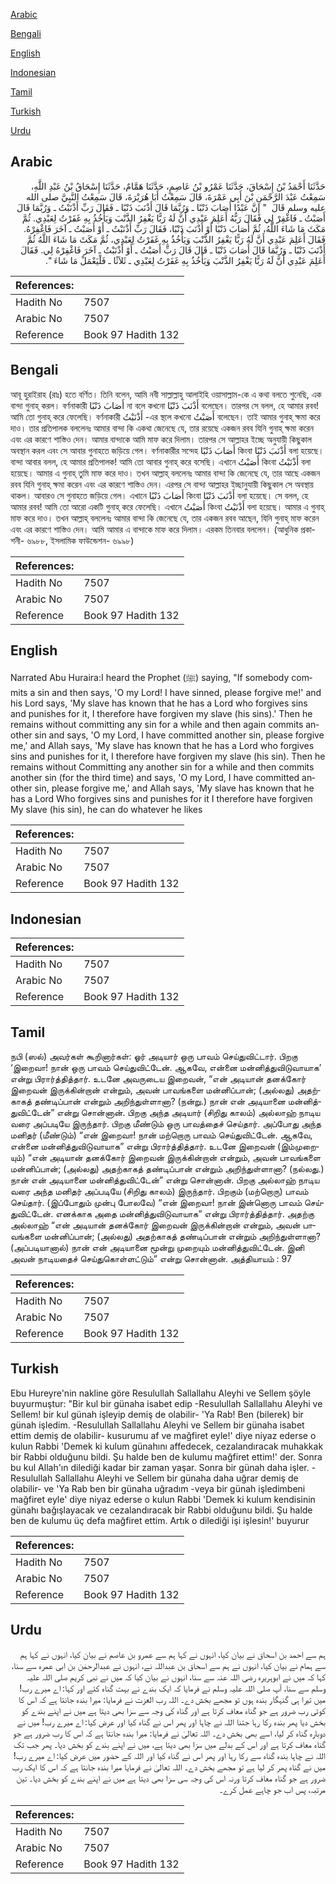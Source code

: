 [Arabic](#arabic)

[Bengali](#bengali)

[English](#english)

[Indonesian](#indonesian)

[Tamil](#tamil)

[Turkish](#turkish)

[Urdu](#urdu)

## Arabic


<div dir="rtl" lang="ar" style={{fontSize:'larger',backgroundColor:'#f8f9fa',padding:20}}>
حَدَّثَنَا أَحْمَدُ بْنُ إِسْحَاقَ، حَدَّثَنَا عَمْرُو بْنُ عَاصِمٍ، حَدَّثَنَا هَمَّامٌ، حَدَّثَنَا إِسْحَاقُ بْنُ عَبْدِ اللَّهِ، سَمِعْتُ عَبْدَ الرَّحْمَنِ بْنَ أَبِي عَمْرَةَ، قَالَ سَمِعْتُ أَبَا هُرَيْرَةَ، قَالَ سَمِعْتُ النَّبِيَّ صلى الله عليه وسلم قَالَ ‏ "‏ إِنَّ عَبْدًا أَصَابَ ذَنْبًا ـ وَرُبَّمَا قَالَ أَذْنَبَ ذَنْبًا ـ فَقَالَ رَبِّ أَذْنَبْتُ ـ وَرُبَّمَا قَالَ أَصَبْتُ ـ فَاغْفِرْ لِي فَقَالَ رَبُّهُ أَعَلِمَ عَبْدِي أَنَّ لَهُ رَبًّا يَغْفِرُ الذَّنْبَ وَيَأْخُذُ بِهِ غَفَرْتُ لِعَبْدِي‏.‏ ثُمَّ مَكَثَ مَا شَاءَ اللَّهُ، ثُمَّ أَصَابَ ذَنْبًا أَوْ أَذْنَبَ ذَنْبًا، فَقَالَ رَبِّ أَذْنَبْتُ ـ أَوْ أَصَبْتُ ـ آخَرَ فَاغْفِرْهُ‏.‏ فَقَالَ أَعَلِمَ عَبْدِي أَنَّ لَهُ رَبًّا يَغْفِرُ الذَّنْبَ وَيَأْخُذُ بِهِ غَفَرْتُ لِعَبْدِي، ثُمَّ مَكَثَ مَا شَاءَ اللَّهُ ثُمَّ أَذْنَبَ ذَنْبًا ـ وَرُبَّمَا قَالَ أَصَابَ ذَنْبًا ـ قَالَ قَالَ رَبِّ أَصَبْتُ ـ أَوْ أَذْنَبْتُ ـ آخَرَ فَاغْفِرْهُ لِي‏.‏ فَقَالَ أَعَلِمَ عَبْدِي أَنَّ لَهُ رَبًّا يَغْفِرُ الذَّنْبَ وَيَأْخُذُ بِهِ غَفَرْتُ لِعَبْدِي ـ ثَلاَثًا ـ فَلْيَعْمَلْ مَا شَاءَ ‏"‏‏.‏
</div>
<div style={{backgroundColor:'#f8f9fa',padding:20, marginBottom: 10}}><table> <thead> <tr> <th>References:</th> <th></th> </tr> </thead> <tbody><tr><td>Hadith No</td><td>7507</td></tr><tr><td>Arabic No</td><td>7507</td></tr><tr><td>Reference</td><td>Book 97 Hadith 132</td></tr></tbody></table></div>

## Bengali


<div dir="ltr" lang="bn" style={{fontSize:'larger',backgroundColor:'#f8f9fa',padding:20}}>
আবূ হুরাইরাহ (রাঃ) হতে বর্ণিত। তিনি বলেন, আমি নবী সাল্লাল্লাহু আলাইহি ওয়াসাল্লাম-কে এ কথা বলতে শুনেছি, এক বান্দা গুনাহ্ করল। বর্ণনাকারী أَصَابَ ذَنْبًا না বলে কখনো أَذْنَبَ ذَنْبًا বলেছেন। তারপর সে বলল, হে আমার রবব! আমি তো গুনাহ্ করে ফেলেছি। বর্ণনাকারী أَذْنَبْتُ -এর স্থলে কখনো أَصَبْتُ বলেছেন। তাই আমার গুনাহ্ ক্ষমা করে দাও। তার প্রতিপালক বললেনঃ আমার বান্দা কি একথা জেনেছে যে, তার রয়েছে একজন রবব যিনি গুনাহ্ ক্ষমা করেন এবং এর কারণে শাস্তিও দেন। আমার বান্দাকে আমি মাফ করে দিলাম। তারপর সে আল্লাহর ইচ্ছে অনুযায়ী কিছুকাল অবস্থান করল এবং সে আবার গুনাহতে জড়িয়ে গেল। বর্ণনাকারীর সন্দেহ أَصَابَ ذَنْبًا কিংবা أَذْنَبَ ذَنْبًا বলা হয়েছে। বান্দা আবার বলল, হে আমার প্রতিপালক! আমি তো আবার গুনাহ্ করে বসেছি। এখানে أَصَبْتُ কিংবা أَذْنَبْتُ বলা হয়েছে। আমার এ গুনাহ্ তুমি মাফ করে দাও। তখন আল্লাহ্ বললেনঃ আমার বান্দা কি জেনেছে যে, তার আছে একজন রবব যিনি গুনাহ্ ক্ষমা করেন এবং এর কারণে শাস্তিও দেন। এরপর সে বান্দা আল্লাহর ইচ্ছানুযায়ী কিছুকাল সে অবস্থায় থাকল। আবারও সে গুনাহতে জড়িয়ে গেল। এখানে أَصَابَ ذَنْبًا কিংবা أَذْنَبَ ذَنْبًا বলা হয়েছে। সে বলল, হে আমার রবব! আমি তো আরো একটি গুনাহ্ করে ফেলেছি। এখানে أَصَبْتُ কিংবা أَذْنَبْتُ বলা হয়েছে। আমার এ গুনাহ্ মাফ করে দাও। তখন আল্লাহ্ বললেনঃ আমার বান্দা কি জেনেছে যে, তার একজন রবব আছেন, যিনি গুনাহ্ মাফ করেন এবং এর কারণে শাস্তিও দেন। আমি আমার এ বান্দাকে মাফ করে দিলাম। এরকম তিনবার বললেন। (আধুনিক প্রকাশনী- ৬৯৮৮, ইসলামিক ফাউন্ডেশন- ৬৯৯৮)
</div>
<div style={{backgroundColor:'#f8f9fa',padding:20, marginBottom: 10}}><table> <thead> <tr> <th>References:</th> <th></th> </tr> </thead> <tbody><tr><td>Hadith No</td><td>7507</td></tr><tr><td>Arabic No</td><td>7507</td></tr><tr><td>Reference</td><td>Book 97 Hadith 132</td></tr></tbody></table></div>

## English


<div dir="ltr" lang="en" style={{fontSize:'larger',backgroundColor:'#f8f9fa',padding:20}}>
Narrated Abu Huraira:I heard the Prophet (ﷺ) saying, "If somebody commits a sin and then says, 'O my Lord! I have sinned, please forgive me!' and his Lord says, 'My slave has known that he has a Lord who forgives sins and punishes for it, I therefore have forgiven my slave (his sins).' Then he remains without committing any sin for a while and then again commits another sin and says, 'O my Lord, I have committed another sin, please forgive me,' and Allah says, 'My slave has known that he has a Lord who forgives sins and punishes for it, I therefore have forgiven my slave (his sin). Then he remains without Committing any another sin for a while and then commits another sin (for the third time) and says, 'O my Lord, I have committed another sin, please forgive me,' and Allah says, 'My slave has known that he has a Lord Who forgives sins and punishes for it I therefore have forgiven My slave (his sin), he can do whatever he likes
</div>
<div style={{backgroundColor:'#f8f9fa',padding:20, marginBottom: 10}}><table> <thead> <tr> <th>References:</th> <th></th> </tr> </thead> <tbody><tr><td>Hadith No</td><td>7507</td></tr><tr><td>Arabic No</td><td>7507</td></tr><tr><td>Reference</td><td>Book 97 Hadith 132</td></tr></tbody></table></div>

## Indonesian


<div dir="ltr" lang="id" style={{fontSize:'larger',backgroundColor:'#f8f9fa',padding:20}}>

</div>
<div style={{backgroundColor:'#f8f9fa',padding:20, marginBottom: 10}}><table> <thead> <tr> <th>References:</th> <th></th> </tr> </thead> <tbody><tr><td>Hadith No</td><td>7507</td></tr><tr><td>Arabic No</td><td>7507</td></tr><tr><td>Reference</td><td>Book 97 Hadith 132</td></tr></tbody></table></div>

## Tamil


<div dir="ltr" lang="ta" style={{fontSize:'larger',backgroundColor:'#f8f9fa',padding:20}}>
நபி (ஸல்) அவர்கள் கூறினார்கள்: ஓர் அடியார் ஒரு பாவம் செய்துவிட்டார். பிறகு ‘இறைவா! நான் ஒரு பாவம் செய்துவிட்டேன். ஆகவே, என்னை மன்னித்துவிடுவாயாக’ என்று பிரார்த்தித்தார். உடனே அவருடைய இறைவன், “என் அடியான் தனக்கோர் இறைவன் இருக்கின்றான் என்றும், அவன் பாவங்களை மன்னிப்பான்; (அல்லது) அதற்காகத் தண்டிப்பான் என்றும் அறிந்துள்ளானா? (நன்று.) நான் என் அடியானை மன்னித்துவிட்டேன்” என்று சொன்னான். பிறகு அந்த அடியார் (சிறிது காலம்) அல்லாஹ் நாடிய வரை அப்படியே இருந்தார். பிறகு மீண்டும் ஒரு பாவத்தைச் செய்தார். அப்போது அந்த மனிதர் (மீண்டும்) “என் இறைவா! நான் மற்றொரு பாவம் செய்துவிட்டேன். ஆகவே, என்னை மன்னித்துவிடுவாயாக” என்று பிரார்த்தித்தார். உடனே இறைவன் (இம்முறையும்) “என் அடியான் தனக்கோர் இறைவன் இருக்கின்றான் என்றும், அவன் பாவங்களை மன்னிப்பான்; (அல்லது) அதற்காகத் தண்டிப்பான் என்றும் அறிந்துள்ளானா? (நல்லது.) நான் என் அடியானை மன்னித்துவிட்டேன்” என்று சொன்னான். பிறகு அல்லாஹ் நாடிய வரை அந்த மனிதர் அப்படியே (சிறிது காலம்) இருந்தார். பிறகும் (மற்றொரு) பாவம் செய்தார். (இப்போதும் முன்பு போலவே) “என் இறைவா! நான் இன்னொரு பாவம் செய்துவிட்டேன். எனக்காக அதை மன்னித்துவிடுவாயாக” என்று பிரார்த்தித்தார். அதற்கு அல்லாஹ் “என் அடியான் தனக்கோர் இறைவன் இருக்கின்றான் என்றும், அவன் பாவங்களை மன்னிப்பான்; (அல்லது) அதற்காகத் தண்டிப்பான் என்றும் அறிந்துள்ளானா? (அப்படியானால்) நான் என் அடியானை மூன்று முறையும் மன்னித்துவிட்டேன். இனி அவன் நாடியதைச் செய்துகொள்ளட்டும்” என்று சொன்னான். அத்தியாயம் : 97
</div>
<div style={{backgroundColor:'#f8f9fa',padding:20, marginBottom: 10}}><table> <thead> <tr> <th>References:</th> <th></th> </tr> </thead> <tbody><tr><td>Hadith No</td><td>7507</td></tr><tr><td>Arabic No</td><td>7507</td></tr><tr><td>Reference</td><td>Book 97 Hadith 132</td></tr></tbody></table></div>

## Turkish


<div dir="ltr" lang="tr" style={{fontSize:'larger',backgroundColor:'#f8f9fa',padding:20}}>
Ebu Hureyre'nin nakline göre Resulullah Sallallahu Aleyhi ve Sellem şöyle buyurmuştur: "Bir kul bir günaha isabet edip -Resulullah Sallallahu Aleyhi ve Sellem! bir kul günah işleyip demiş de olabilir- 'Ya Rab! Ben (bilerek) bir günah işledim. -Resulullah Sallallahu Aleyhi ve Sellem bir günaha isabet ettim demiş de olabilir- kusurumu af ve mağfiret eyle!' diye niyaz ederse o kulun Rabbi 'Demek ki kulum günahını affedecek, cezalandıracak muhakkak bir Rabbi olduğunu bildi. Şu halde ben de kulumu mağfiret ettim!' der. Sonra bu kul Allah'ın dilediği kadar bir zaman yaşar. Sonra bir günah daha işler. -Resulullah Sallallahu Aleyhi ve Sellem bir günaha daha uğrar demiş de olabilir- ve 'Ya Rab ben bir günaha uğradım -veya bir günah işledimbeni mağfiret eyle' diye niyaz ederse o kulun Rabbi 'Demek ki kulum kendisinin günahı bağışlayacak ve cezalandıracak bir Rabbi olduğunu bildi. Şu halde ben de kulumu üç defa mağfiret ettim. Artık o dilediği işi işlesin!' buyurur
</div>
<div style={{backgroundColor:'#f8f9fa',padding:20, marginBottom: 10}}><table> <thead> <tr> <th>References:</th> <th></th> </tr> </thead> <tbody><tr><td>Hadith No</td><td>7507</td></tr><tr><td>Arabic No</td><td>7507</td></tr><tr><td>Reference</td><td>Book 97 Hadith 132</td></tr></tbody></table></div>

## Urdu


<div dir="rtl" lang="ur" style={{fontSize:'larger',backgroundColor:'#f8f9fa',padding:20}}>
ہم سے احمد بن اسحاق نے بیان کیا، انہوں نے کہا ہم سے عمرو بن عاصم نے بیان کیا، انہوں نے کہا ہم سے ہمام نے بیان کیا، انہوں نے ہم سے اسحاق بن عبداللہ نے، انہوں نے عبدالرحمٰن بن ابی عمرہ سے سنا، کہا کہ میں نے ابوہریرہ رضی اللہ عنہ سے سنا، انہوں نے بیان کیا کہ میں نے نبی کریم صلی اللہ علیہ وسلم سے سنا، آپ صلی اللہ علیہ وسلم نے فرمایا کہ ایک بندے نے بہت گناہ کئے اور کہا: اے میرے رب! میں تیرا ہی گنہگار بندہ ہوں تو مجھے بخش دے۔ اللہ رب العزت نے فرمایا: میرا بندہ جانتا ہے کہ اس کا کوئی رب ضرور ہے جو گناہ معاف کرتا ہے اور گناہ کی وجہ سے سزا بھی دیتا ہے میں نے اپنے بندے کو بخش دیا پھر بندہ رکا رہا جتنا اللہ نے چاہا اور پھر اس نے گناہ کیا اور عرض کیا: اے میرے رب! میں نے دوبارہ گناہ کر لیا، اسے بھی بخش دے۔ اللہ تعالیٰ نے فرمایا: میرا بندہ جانتا ہے کہ اس کا رب ضرور ہے جو گناہ معاف کرتا ہے اور اس کے بدلے میں سزا بھی دیتا ہے، میں نے اپنے بندے کو بخش دیا۔ پھر جب تک اللہ نے چاہا بندہ گناہ سے رکا رہا اور پھر اس نے گناہ کیا اور اللہ کے حضور میں عرض کیا: اے میرے رب! میں نے گناہ پھر کر لیا ہے تو مجھے بخش دے۔ اللہ تعالیٰ نے فرمایا میرا بندہ جانتا ہے کہ اس کا ایک رب ضرور ہے جو گناہ معاف کرتا ورنہ اس کی وجہ سی سزا بھی دیتا ہے میں نے اپنے بندے کو بخش دیا۔ تین مرتبہ، پس اب جو چاہے عمل کرے۔
</div>
<div style={{backgroundColor:'#f8f9fa',padding:20, marginBottom: 10}}><table> <thead> <tr> <th>References:</th> <th></th> </tr> </thead> <tbody><tr><td>Hadith No</td><td>7507</td></tr><tr><td>Arabic No</td><td>7507</td></tr><tr><td>Reference</td><td>Book 97 Hadith 132</td></tr></tbody></table></div>